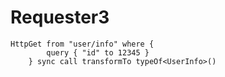 # Requester3
```
HttpGet from "user/info" where {
        query { "id" to 12345 }
    } sync call transformTo typeOf<UserInfo>()
```
